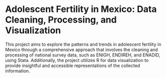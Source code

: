 # Adolescent Fertility in Mexico: Data Cleaning, Processing, and Visualization

This project aims to explore the patterns and trends in adolescent fertility in Mexico through a comprehensive approach that involves the cleaning and processing of national survey data, such as ENIGH, ENDIREH, and ENADID, using Stata. Additionally, the project utilizes R for data visualization to provide insightful and accessible representations of the collected information. 
